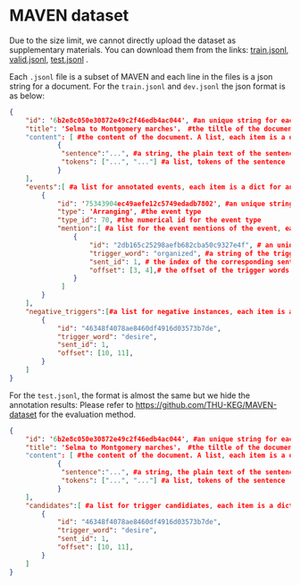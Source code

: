 # MAVEN dataset

Due to the size limit, we cannot directly upload the dataset as supplementary materials. You can download them from the links: [train.jsonl](https://cloud.tsinghua.edu.cn/f/e4beae178fe24753abf9/?dl=1), [valid.jsonl](https://cloud.tsinghua.edu.cn/f/f60818356a244aecb864/?dl=1), [test.jsonl](https://cloud.tsinghua.edu.cn/f/0893e8183a2a48ab85db/?dl=1) .

Each `.jsonl` file is a subset of MAVEN and each line in the files is a json string for a document. For the `train.jsonl` and `dev.jsonl` the json format is as below:

```json
{
    "id": '6b2e8c050e30872e49c2f46edb4ac044', #an unique string for each document
    "title": 'Selma to Montgomery marches'， #the tiltle of the document
    "content": [ #the content of the document. A list, each item is a dict for a sentence
    		{
    		 "sentence":"...", #a string, the plain text of the sentence
    		 "tokens": ["...", "..."] #a list, tokens of the sentence
			}
	],
	"events":[ #a list for annotated events, each item is a dict for an event
        {
            "id": '75343904ec49aefe12c5749edadb7802', #an unique string for the event
            "type": 'Arranging', #the event type
            "type_id": 70, #the numerical id for the event type
            "mention":[ #a list for the event mentions of the event, each item is a dict
            	{
              		"id": "2db165c25298aefb682cba50c9327e4f", # an unique string for the event mention
              		"trigger_word": "organized", #a string of the trigger word or phrase
              		"sent_id": 1, # the index of the corresponding sentence, strates with 0
              		"offset": [3, 4],# the offset of the trigger words in the tokens list
              	}
             ]
        }
    ],
	"negative_triggers":[#a list for negative instances, each item is a dict for an negative mention
        {
            "id": "46348f4078ae8460df4916d03573b7de",
            "trigger_word": "desire",
            "sent_id": 1,
            "offset": [10, 11],
        }
    ]
}
```

For the `test.jsonl`, the format is almost the same but we hide the annotation results:
Please refer to https://github.com/THU-KEG/MAVEN-dataset for the evaluation method.

```json
{
    "id": '6b2e8c050e30872e49c2f46edb4ac044', #an unique string for each document
    "title": 'Selma to Montgomery marches'， #the tiltle of the document
    "content": [ #the content of the document. A list, each item is a dict for a sentence
    		{
    		 "sentence":"...", #a string, the plain text of the sentence
    		 "tokens": ["...", "..."] #a list, tokens of the sentence
			}
	],
	"candidates":[ #a list for trigger candidiates, each item is a dict for a trigger or a negative instance, you need to classify the type for each candidate
        {
            "id": "46348f4078ae8460df4916d03573b7de",
            "trigger_word": "desire",
            "sent_id": 1,
            "offset": [10, 11],
        }
    ]
}
```